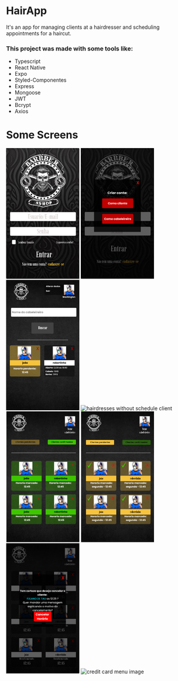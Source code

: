 # HairApp
It's an app for managing clients at a hairdresser and scheduling appointments for a haircut.

### This project was made with some tools like:
- Typescript
- React Native
- Expo
- Styled-Componentes
- Express
- Mongoose
- JWT
- Bcrypt
- Axios

# Some Screens
<div>
  <img width="200px" alt="login screen" src="./readmeImages/Login.png">
  <img width="200px" alt="" src="./readmeImages/Login PERGUNTA.png">
  <img width="200px" alt="Home client screen without schedule" src="./readmeImages/Home sem horario marcado.png">
  <img width="200px" alt="hairdresses without schedule client" src="./readmeImages/Card Cabeleireiro sem horário.png">
  <img width="200px" alt="Confirmed client list" src="./readmeImages/Lista de clientes confirrmados.png">
  <img width="200px" alt="pending client list" src="./readmeImages/Lista de clientes pendentes.png">
  <img width="200px" alt="" src="./readmeImages/Lista de clientes Modal.png">
  <img width="200px" alt="credit card menu image" src="./readmeImages/Cadastrar cartão.png">
</div>
